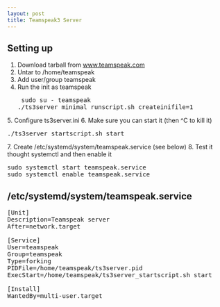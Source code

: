 ```yaml
---
layout: post
title: Teamspeak3 Server
---
```


## Setting up
1. Download tarball from www.teamspeak.com
2. Untar to /home/teamspeak
3. Add user/group teamspeak
4. Run the init as teamspeak <pre>
sudo su - teamspeak
./ts3server_minimal_runscript.sh createinifile=1
</pre>
5. Configure ts3server.ini
6. Make sure you can start it (then ^C to kill it) <pre>./ts3server_startscript.sh start</pre>
7. Create /etc/systemd/system/teamspeak.service (see below)
8. Test it thought systemctl and then enable it <pre>
sudo systemctl start teamspeak.service
sudo systemctl enable teamspeak.service
</pre>

## /etc/systemd/system/teamspeak.service
<pre>
[Unit]
Description=Teamspeak server
After=network.target

[Service]
User=teamspeak
Group=teamspeak
Type=forking
PIDFile=/home/teamspeak/ts3server.pid
ExecStart=/home/teamspeak/ts3server_startscript.sh start

[Install]
WantedBy=multi-user.target
</pre>
